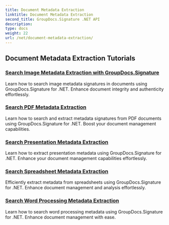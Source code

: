 ```yaml
---
title: Document Metadata Extraction
linktitle: Document Metadata Extraction
second_title: GroupDocs.Signature .NET API
description: 
type: docs
weight: 22
url: /net/document-metadata-extraction/
---
```


## Document Metadata Extraction Tutorials
### [Search Image Metadata Extraction with GroupDocs.Signature](./search-image-metadata-extraction/)
Learn how to search image metadata signatures in documents using GroupDocs.Signature for .NET. Enhance document integrity and authenticity effortlessly.
### [Search PDF Metadata Extraction](./search-pdf-metadata-extraction/)
Learn how to search and extract metadata signatures from PDF documents using GroupDocs.Signature for .NET. Boost your document management capabilities.
### [Search Presentation Metadata Extraction](./search-presentation-metadata-extraction/)
Learn how to extract presentation metadata using GroupDocs.Signature for .NET. Enhance your document management capabilities effortlessly.
### [Search Spreadsheet Metadata Extraction](./search-spreadsheet-metadata-extraction/)
Efficiently extract metadata from spreadsheets using GroupDocs.Signature for .NET. Enhance document management and analysis effortlessly.
### [Search Word Processing Metadata Extraction](./search-word-processing-metadata-extraction/)
Learn how to search word processing metadata using GroupDocs.Signature for .NET. Enhance document management with ease.